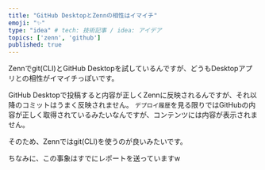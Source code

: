 ```yaml
---
title: "GitHub DesktopとZennの相性はイマイチ"
emoji: "✨"
type: "idea" # tech: 技術記事 / idea: アイデア
topics: ['zenn', 'github']
published: true
---
```


Zennでgit(CLI)とGitHub Desktopを試しているんですが、どうもDesktopアプリとの相性がイマイチっぽいです。

GitHub Desktopで投稿すると内容が正しくZennに反映されるんですが、それ以降のコミットはうまく反映されません。
`デプロイ履歴`を見る限りではGitHubの内容が正しく取得されているみたいなんですが、コンテンツには内容が表示されません。

そのため、Zennではgit(CLI)を使うのが良いみたいです。

ちなみに、この事象はすでにレポートを送っていますw